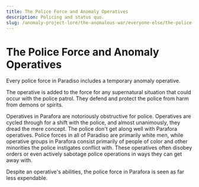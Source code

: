 ```yaml
---
title: The Police Force and Anomaly Operatives
description: Policing and status quo.
slug: /anomaly-project-lore/the-anomalous-war/everyone-else/the-police-force-and-anomaly-operatives
---
```


# The Police Force and Anomaly Operatives

Every police force in Paradiso includes a temporary anomaly operative.

The operative is added to the force for any supernatural situation that could occur with the police patrol. They defend and protect the police from harm from demons or spirits.

Operatives in Parafora are notoriously obstructive for police. Operatives are cycled through for a shift with the police, and almost unanimously, they dread the mere concept. The police don't get along well with Parafora operatives. Police forces in all of Paradiso are primarily white men, while operative groups in Parafora consist primarily of people of color and other minorities the police instigates conflict with. These operatives often disobey orders or even actively sabotage police operations in ways they can get away with.

Despite an operative's abilities, the police force in Parafora is seen as far less expendable.